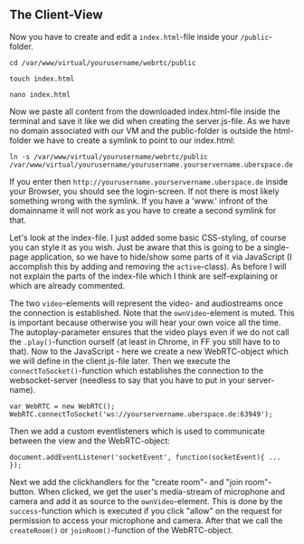 ## The Client-View

Now you have to create and edit a `index.html`-file inside your `/public`-folder.

`cd /var/www/virtual/yourusername/webrtc/public`

`touch index.html`

`nano index.html`

Now we paste all content from the downloaded index.html-file inside the terminal and save it like we did when creating the server.js-file.
As we have no domain associated with our VM and the public-folder is outside the html-folder we have to create a symlink to point to our index.html:

`ln -s /var/www/virtual/yourusername/webrtc/public /var/www/virtual/yourusername/yourusername.yourservername.uberspace.de`

If you enter then `http://yourusername.yourservername.uberspace.de` inside your Browser, you should see the login-screen. If not there is most likely something wrong with the symlink. If you have a 'www.' infront of the domainname it will not work as you have to create a second symlink for that.

Let's look at the index-file. I just added some basic CSS-styling, of course you can style it as you wish. Just be aware that this is going to be a single-page application, so we have to hide/show some parts of it via JavaScript (I accomplish this by adding and removing the `active`-class).
As before I will not explain the parts of the index-file which I think are self-explaining or which are already commented.

The two `video`-elements will represent the video- and audiostreams once the connection is established. Note that the `ownVideo`-element is muted. This is important because otherwise you will hear your own voice all the time. The autoplay-parameter ensures that the video plays even if we do not call the `.play()`-function ourself (at least in Chrome, in FF you still have to to that).
Now to the JavaScript - here we create a new WebRTC-object which we will define in the client.js-file later. Then we execute the `connectToSocket()`-function which establishes the connection to the websocket-server (needless to say that you have to put in your server-name).

	var WebRTC = new WebRTC();
	WebRTC.connectToSocket('ws://yourservername.uberspace.de:63949');

Then we add a custom eventlisteners which is used to communicate between the view and the WebRTC-object:

	document.addEventListener('socketEvent', function(socketEvent){ ... });

Next we add the clickhandlers for the "create room"- and "join room"-button. When clicked, we get the user's media-stream of microphone and camera and add it as source to the `ownVideo`-element. This is done by the `success`-function which is executed if you click "allow" on the request for permission to access your microphone and camera. After that we call the `createRoom()` or `joinRoom()`-function of the WebRTC-object.